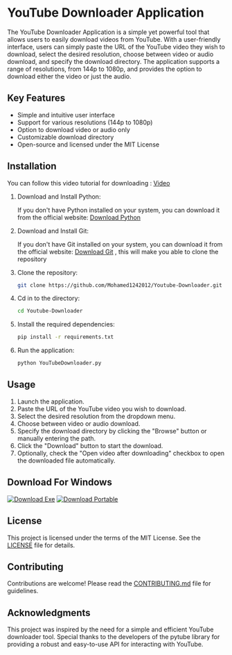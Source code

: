 # YouTube Downloader Application

The YouTube Downloader Application is a simple yet powerful tool that allows users to easily download videos from YouTube. With a user-friendly interface, users can simply paste the URL of the YouTube video they wish to download, select the desired resolution, choose between video or audio download, and specify the download directory. The application supports a range of resolutions, from 144p to 1080p, and provides the option to download either the video or just the audio.

## Key Features

- Simple and intuitive user interface
- Support for various resolutions (144p to 1080p)
- Option to download video or audio only
- Customizable download directory
- Open-source and licensed under the MIT License

## Installation

You can follow this video tutorial for downloading : [Video](https://drive.google.com/file/d/193tda9gsFzi5BCl8ZHYVu1S9C-xka3Zk/view?usp=sharing)

1. Download and Install Python:

   If you don't have Python installed on your system, you can download it from the official website: [Download Python](https://www.python.org/downloads/)

2. Download and Install Git:

   If you don't have Git installed on your system, you can download it from the official website: [Download Git](https://git-scm.com/downloads/) , this will make you able to clone the repository

2. Clone the repository:

   ```bash
   git clone https://github.com/Mohamed1242012/Youtube-Downloader.git
   ```

2. Cd in to the directory:

   ```bash
   cd Youtube-Downloader
   ```

3. Install the required dependencies:

   ```bash
   pip install -r requirements.txt
   ```

4. Run the application:

   ```bash
   python YouTubeDownloader.py
   ```

## Usage

1. Launch the application.
2. Paste the URL of the YouTube video you wish to download.
3. Select the desired resolution from the dropdown menu.
4. Choose between video or audio download.
5. Specify the download directory by clicking the "Browse" button or manually entering the path.
6. Click the "Download" button to start the download.
7. Optionally, check the "Open video after downloading" checkbox to open the downloaded file automatically.

## Download For Windows

[![Download Exe](https://img.shields.io/badge/Download-EXE-blue)](https://mega.nz/file/9b01AJJT#GTqxLXcLnSXG_TdUDR1iiC2O346PgFZKHvEi4oAxmlw)
[![Download Portable](https://img.shields.io/badge/Download-Portable-green)](https://mega.nz/file/tW1hCYrS#16R-gHnF_BkwJ200Sd7P-axQ_SpCf_WAtf7Nq4pf_kU)

## License

This project is licensed under the terms of the MIT License. See the [LICENSE](LICENSE) file for details.

## Contributing

Contributions are welcome! Please read the [CONTRIBUTING.md](CONTRIBUTING.md) file for guidelines.

## Acknowledgments

This project was inspired by the need for a simple and efficient YouTube downloader tool. Special thanks to the developers of the pytube library for providing a robust and easy-to-use API for interacting with YouTube.
